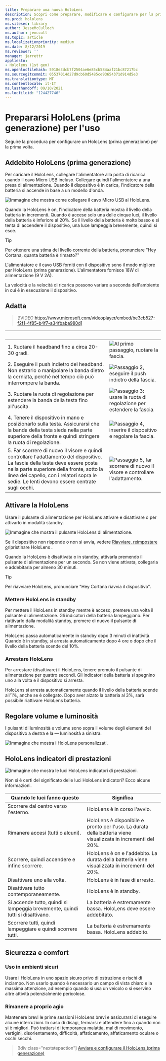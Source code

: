 ```yaml
---
title: Preparare una nuova HoloLens
description: Scopri come preparare, modificare e configurare per la prima volta HoloLens dispositivo di realtà mista di prima generazione.
ms.prod: hololens
ms.sitesec: library
author: JesseMcCulloch
ms.author: jemccull
ms.topic: article
ms.localizationpriority: medium
ms.date: 8/12/2019
ms.reviewer: ''
manager: jarrettr
appliesto:
- Hololens (1st gen)
ms.openlocfilehash: 5918e3dcb7f2504ae6e85cb584aaf21bc87217bc
ms.sourcegitcommit: 05537014d27d9cb60d5485ce93654371d914d5e3
ms.translationtype: MT
ms.contentlocale: it-IT
ms.lasthandoff: 09/10/2021
ms.locfileid: "124427746"
---
```

# <a name="get-your-hololens-1st-gen-ready-to-use"></a>Prepararsi HoloLens (prima generazione) per l'uso

Seguire la procedura per configurare un HoloLens (prima generazione) per la prima volta.

## <a name="charge-your-hololens-1st-gen"></a>Addebito HoloLens (prima generazione)

Per caricare il HoloLens, collegare l'alimentatore alla porta di ricarica usando il cavo Micro USB incluso. Collegare quindi l'alimentatore a una presa di alimentazione. Quando il dispositivo è in carica, l'indicatore della batteria si accende in base a un modello d'onda.

![Immagine che mostra come collegare il cavo Micro USB al HoloLens.](./images/hololens-charging.png)

Quando la HoloLens è on, l'indicatore della batteria mostra il livello della batteria in incrementi. Quando è accese solo una delle cinque luci, il livello della batteria è inferiore al 20%. Se il livello della batteria è molto basso e si tenta di accendere il dispositivo, una luce lampeggia brevemente, quindi si esce.

> [!TIP]
> Per ottenere una stima del livello corrente della batteria, pronunciare "Hey Cortana, quanta batteria è rimasto?"

L'alimentatore e il cavo USB forniti con il dispositivo sono il modo migliore per HoloLens (prima generazione).  L'alimentatore fornisce 18W di alimentazione (9 V 2A).

La velocità e la velocità di ricarica possono variare a seconda dell'ambiente in cui è in esecuzione il dispositivo.

## <a name="adjust-fit"></a>Adatta

> [!VIDEO https://www.microsoft.com/videoplayer/embed/be3cb527-f2f1-4f85-b4f7-a34fbaba980d]

| &nbsp; | &nbsp; |
|:--- |:--- |
|1. Ruotare il headband fino a circa 20-30 gradi.|![Al primo passaggio, ruotare la fascia.](./images/FitGuideStep1.png)|
|2. Eseguire il push indietro del headband. Non estrarlo o manipolare la banda dietro la cerniata, perché nel tempo ciò può interrompere la banda.|![Passaggio 2, eseguire il push indietro della fascia.](./images/FitGuideStep2.png)|
|3. Ruotare la ruota di regolazione per estendere la banda della testa fino all'uscita. |![Passaggio 3: usare la ruota di regolazione per estendere la fascia.](./images/FitGuideStep3.png)|
|4. Tenere il dispositivo in mano e posizionarlo sulla testa. Assicurarsi che la banda della testa sieda nella parte superiore della fronte e quindi stringere la ruota di regolazione.|![Passaggio 4, inserire il dispositivo e regolare la fascia.](./images/FitGuideStep4.png)|
|5. Far scorrere di nuovo il visore e quindi controllare l'adattamento del dispositivo. La fascia della testa deve essere posta nella parte superiore della fronte, sotto la linea dei capello, con i relatori sopra le sedie. Le lenti devono essere centrate sugli occhi.|![Passaggio 5, far scorrere di nuovo il visore e controllare l'adattamento.](./images/FitGuideSetep5.png)|

## <a name="turn-on-your-hololens"></a>Attivare la HoloLens

Usare il pulsante di alimentazione per HoloLens attivare e disattivare o per attivarlo in modalità standby.

![Immagine che mostra il pulsante HoloLens di alimentazione.](./images/hololens-power.png)

Se il dispositivo non risponde o non si avvia, vedere [Riavviare, reimpostare o](hololens-restart-recover.md)ripristinare HoloLens .

Quando la HoloLens è disattivata o in standby, attivarla premendo il pulsante di alimentazione per un secondo. Se non viene attivata, collegarla e addebitarla per almeno 30 minuti.

> [!TIP]
> Per riavviare HoloLens, pronunciare "Hey Cortana riavvia il dispositivo".

### <a name="put-hololens-in-standby"></a>Mettere HoloLens in standby

Per mettere il HoloLens in standby mentre è acceso, premere una volta il pulsante di alimentazione. Gli indicatori della batteria lampeggiano. Per riattivarlo dalla modalità standby, premere di nuovo il pulsante di alimentazione.

HoloLens passa automaticamente in standby dopo 3 minuti di inattività. Quando è in standby, si arresta automaticamente dopo 4 ore o dopo che il livello della batteria scende del 10%.

### <a name="shut-down-hololens"></a>Arrestare HoloLens

Per arrestare (disattivare) il HoloLens, tenere premuto il pulsante di alimentazione per quattro secondi. Gli indicatori della batteria si spegnino uno alla volta e il dispositivo si arresta.

HoloLens si arresta automaticamente quando il livello della batteria scende all'1%, anche se è collegato. Dopo aver alzato la batteria al 3%, sarà possibile riattivare HoloLens batteria.

## <a name="adjust-volume-and-brightness"></a>Regolare volume e luminosità

I pulsanti di luminosità e volume sono sopra il volume degli elementi del dispositivo a destra e la &mdash; luminosità a sinistra.

![Immagine che mostra i HoloLens personalizzati.](./images/hololens-buttons.jpg)

## <a name="hololens-indicator-lights"></a>HoloLens indicatori di prestazioni

![Immagine che mostra le luci HoloLens indicatori di prestazioni.](./images/hololens-lights.png)

Non si è certi del significato delle luci HoloLens indicatori? Ecco alcune informazioni.

|Quando le luci fanno questo |Significa |
|---|---|
|Scorrere dal centro verso l'esterno. |HoloLens è in corso l'avvio. |
|Rimanere accesi (tutti o alcuni). |HoloLens è disponibile e pronto per l'uso. La durata della batteria viene visualizzata in incrementi del 20%. |
|Scorrere, quindi accendere e infine scorrere. |HoloLens è on e l'addebito. La durata della batteria viene visualizzata in incrementi del 20%. |
|Disattivare uno alla volta. |HoloLens è in fase di arresto. |
|Disattivare tutto contemporaneamente. |HoloLens è in standby. |
|Si accende tutto, quindi si lampeggia brevemente, quindi tutti si disattivano. |La batteria è estremamente bassa. HoloLens deve essere addebitato. |
|Scorrere tutti, quindi lampeggiare e quindi scorrere tutti. |La batteria è estremamente bassa. HoloLens addebito. |

## <a name="safety-and-comfort"></a>Sicurezza e comfort

### <a name="use-in-safe-surroundings"></a>Uso in ambienti sicuri

Usare i HoloLens in uno spazio sicuro privo di ostruzione e rischi di inciampo. Non usarlo quando è necessario un campo di vista chiaro e la massima attenzione, ad esempio quando si usa un veicolo o si eservino altre attività potenzialmente pericolose.

### <a name="stay-comfortable"></a>Rimanere a proprio agio

Mantenere brevi le prime sessioni HoloLens brevi e assicurarsi di eseguire alcune interruzioni. In caso di disagi, fermarsi e attendere fino a quando non si è migliori. Può trattarsi di temporanea malattia, mal di movimento, vertigini, disorientamento, difficoltà, affaticamento, affaticamento oculare o occhi secchi.

> [!div class="nextstepaction"]
> [Avviare e configurare il HoloLens (prima generazione)](hololens1-start.md)
